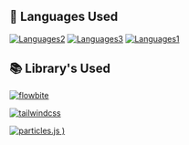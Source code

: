 
## 📕 Languages Used


[![Languages2](https://img.shields.io/badge/-HTML-blue)]()
[![Languages3](https://img.shields.io/badge/-CSS-brightgreen)]()
[![Languages1](https://img.shields.io/badge/-JS-orange)]()

## 📚 Library's Used

[![flowbite](https://flowbite.com/docs/images/og-image.png)](https://flowbite.com/)

[![tailwindcss](https://repository-images.githubusercontent.com/106017343/7f21b24e-6744-4ca2-b035-4095a4ed3c1f
)](https://github.com/tailwindlabs/tailwindcss)

[![particles.js](https://vincentgarreau.com/particles.js/assets/img/particlesjs-og.png)
)](https://github.com/VincentGarreau/particles.js/)


